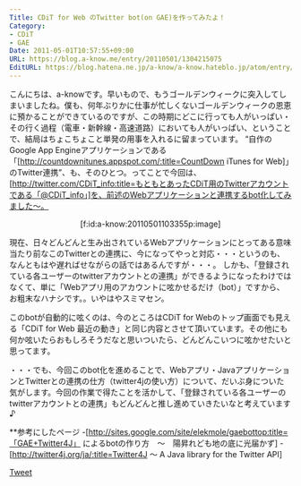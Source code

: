 ```yaml
---
Title: CDiT for Web のTwitter bot(on GAE)を作ってみたよ！
Category:
- CDiT
- GAE
Date: 2011-05-01T10:57:55+09:00
URL: https://blog.a-know.me/entry/20110501/1304215075
EditURL: https://blog.hatena.ne.jp/a-know/a-know.hateblo.jp/atom/entry/12921228815727979737
---
```


こんにちは、a-knowです。早いもので、もうゴールデンウィークに突入してしまいましたね。僕も、何年ぶりかに仕事が忙しくないゴールデンウィークの恩恵に預かることができているのですが、この時期にどこに行っても人がいっぱい・その行く過程（電車・新幹線・高速道路）においても人がいっぱい、ということで、結局はちょこちょこと単発の用事を入れるに留まっています。
“自作のGoogle App Engineアプリケーションである「[http://countdownitunes.appspot.com/:title=CountDown iTunes for Web]」のTwitter連携”、も、そのひとつ。ってことで今回は、[http://twitter.com/CDiT_info:title=もともとあったCDiT用のTwitterアカウントである「@CDiT_info」]を、前述のWebアプリケーションと連携するbot化してみました〜。


<div align=center>[f:id:a-know:20110501103355p:image]</div>


現在、日々どんどんと生み出されているWebアプリケーションにとってある意味当たり前なこのTwitterとの連携に、今になってやっと対応・・・というのも、なんともはや遅ればせながらの話ではあるんですが・・・。
しかも、「登録されている各ユーザーのtwitterアカウントとの連携」ができるようになったわけではなくて、単に「Webアプリ用のアカウントに呟かせるだけ（bot）」ですから、お粗末なハナシです。。いやはやスミマセン。

このbotが自動的に呟くのは、今のところはCDiT for Webのトップ画面でも見える「CDiT for Web 最近の動き」と同じ内容とさせて頂いています。その他にも何か呟いたらおもしろそうだなと思いついたら、どんどんこいつに呟かせたいと思ってます。


・・・でも、今回このbot化を進めることで、Webアプリ・JavaアプリケーションとTwitterとの連携の仕方（twitter4jの使い方）について、だいぶ身についた気がします。今回の作業で得たことを活かして、「登録されている各ユーザーのtwitterアカウントとの連携」もどんどんと推し進めていきたいなと考えています♪


**参考にしたページ
-[http://sites.google.com/site/elekmole/gaebottop:title=「GAE+Twitter4J」 によるbotの作り方　〜　陽昇れども地の底に光届かず]
-[http://twitter4j.org/ja/:title=Twitter4J 〜 A Java library for the Twitter API]




<a href="http://twitter.com/share" class="twitter-share-button" data-count="horizontal" data-via="a_know" data-related="CDiT_info" data-lang="ja">Tweet</a><script type="text/javascript" src="//platform.twitter.com/widgets.js"></script>


<script src="https://moshi-moshi.moshimo.works/moshimoshi/a_know_blog/20110501-1304215075?title=CDiT%20for%20Web%20%E3%81%AETwitter%20bot(on%20GAE)%E3%82%92%E4%BD%9C%E3%81%A3%E3%81%A6%E3%81%BF%E3%81%9F%E3%82%88%EF%BC%81"></script>

